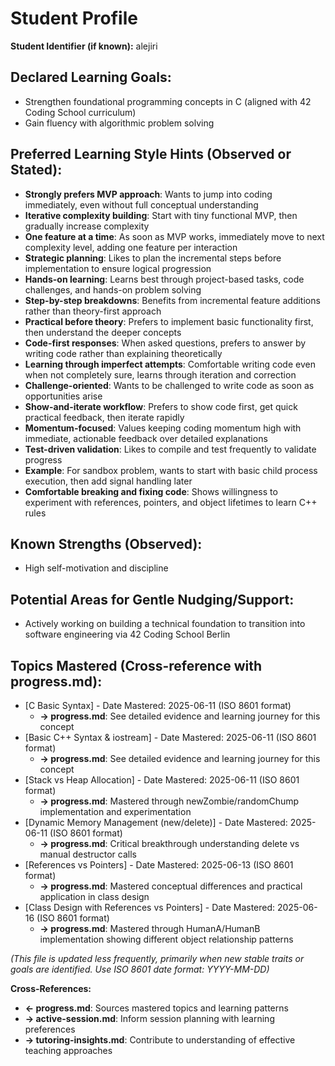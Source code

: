 <!-- Memory Bank File: Student Profile -->
<!-- Purpose: Long-term, relatively static information about a student -->
<!-- Update Frequency: When new stable traits or goals are identified -->
<!-- Cross-references: →progress.md (mastered topics), →active-session.md (current context) -->

# Student Profile

**Student Identifier (if known):** alejiri

## Declared Learning Goals:
- Strengthen foundational programming concepts in C (aligned with 42 Coding School curriculum)
- Gain fluency with algorithmic problem solving

## Preferred Learning Style Hints (Observed or Stated):
- **Strongly prefers MVP approach**: Wants to jump into coding immediately, even without full conceptual understanding
- **Iterative complexity building**: Start with tiny functional MVP, then gradually increase complexity
- **One feature at a time**: As soon as MVP works, immediately move to next complexity level, adding one feature per interaction
- **Strategic planning**: Likes to plan the incremental steps before implementation to ensure logical progression
- **Hands-on learning**: Learns best through project-based tasks, code challenges, and hands-on problem solving
- **Step-by-step breakdowns**: Benefits from incremental feature additions rather than theory-first approach
- **Practical before theory**: Prefers to implement basic functionality first, then understand the deeper concepts
- **Code-first responses**: When asked questions, prefers to answer by writing code rather than explaining theoretically
- **Learning through imperfect attempts**: Comfortable writing code even when not completely sure, learns through iteration and correction
- **Challenge-oriented**: Wants to be challenged to write code as soon as opportunities arise
- **Show-and-iterate workflow**: Prefers to show code first, get quick practical feedback, then iterate rapidly
- **Momentum-focused**: Values keeping coding momentum high with immediate, actionable feedback over detailed explanations
- **Test-driven validation**: Likes to compile and test frequently to validate progress
- **Example**: For sandbox problem, wants to start with basic child process execution, then add signal handling later
- **Comfortable breaking and fixing code**: Shows willingness to experiment with references, pointers, and object lifetimes to learn C++ rules

## Known Strengths (Observed):
- High self-motivation and discipline

## Potential Areas for Gentle Nudging/Support:
- Actively working on building a technical foundation to transition into software engineering via 42 Coding School Berlin

## Topics Mastered (Cross-reference with progress.md):
- [C Basic Syntax] - Date Mastered: 2025-06-11 (ISO 8601 format)
  - **→ progress.md**: See detailed evidence and learning journey for this concept
- [Basic C++ Syntax & iostream] - Date Mastered: 2025-06-11 (ISO 8601 format)
  - **→ progress.md**: See detailed evidence and learning journey for this concept
- [Stack vs Heap Allocation] - Date Mastered: 2025-06-11 (ISO 8601 format)
  - **→ progress.md**: Mastered through newZombie/randomChump implementation and experimentation
- [Dynamic Memory Management (new/delete)] - Date Mastered: 2025-06-11 (ISO 8601 format)
  - **→ progress.md**: Critical breakthrough understanding delete vs manual destructor calls
- [References vs Pointers] - Date Mastered: 2025-06-13 (ISO 8601 format)
  - **→ progress.md**: Mastered conceptual differences and practical application in class design
- [Class Design with References vs Pointers] - Date Mastered: 2025-06-16 (ISO 8601 format)
  - **→ progress.md**: Mastered through HumanA/HumanB implementation showing different object relationship patterns

*(This file is updated less frequently, primarily when new stable traits or goals are identified. Use ISO 8601 date format: YYYY-MM-DD)*

**Cross-References:**
- **← progress.md**: Sources mastered topics and learning patterns
- **→ active-session.md**: Inform session planning with learning preferences
- **→ tutoring-insights.md**: Contribute to understanding of effective teaching approaches
